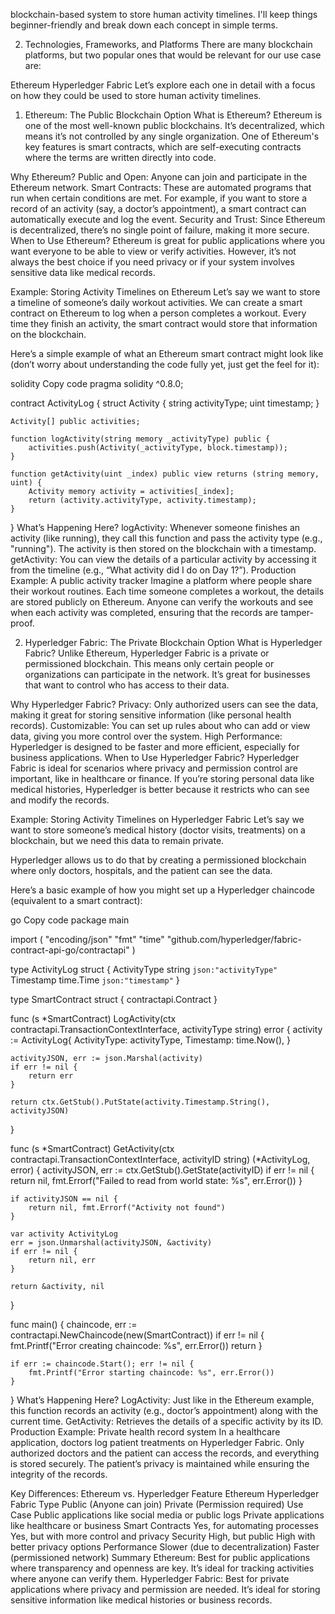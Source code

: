 blockchain-based system to store human activity timelines. I'll keep things beginner-friendly and break down each concept in simple terms.

2. Technologies, Frameworks, and Platforms
There are many blockchain platforms, but two popular ones that would be relevant for our use case are:

Ethereum
Hyperledger Fabric
Let’s explore each one in detail with a focus on how they could be used to store human activity timelines.

1. Ethereum: The Public Blockchain Option
What is Ethereum?
Ethereum is one of the most well-known public blockchains. It’s decentralized, which means it’s not controlled by any single organization. One of Ethereum's key features is smart contracts, which are self-executing contracts where the terms are written directly into code.

Why Ethereum?
Public and Open: Anyone can join and participate in the Ethereum network.
Smart Contracts: These are automated programs that run when certain conditions are met. For example, if you want to store a record of an activity (say, a doctor’s appointment), a smart contract can automatically execute and log the event.
Security and Trust: Since Ethereum is decentralized, there’s no single point of failure, making it more secure.
When to Use Ethereum?
Ethereum is great for public applications where you want everyone to be able to view or verify activities. However, it’s not always the best choice if you need privacy or if your system involves sensitive data like medical records.

Example: Storing Activity Timelines on Ethereum
Let’s say we want to store a timeline of someone’s daily workout activities. We can create a smart contract on Ethereum to log when a person completes a workout. Every time they finish an activity, the smart contract would store that information on the blockchain.

Here’s a simple example of what an Ethereum smart contract might look like (don’t worry about understanding the code fully yet, just get the feel for it):

solidity
Copy code
pragma solidity ^0.8.0;

contract ActivityLog {
    struct Activity {
        string activityType;
        uint timestamp;
    }

    Activity[] public activities;

    function logActivity(string memory _activityType) public {
        activities.push(Activity(_activityType, block.timestamp));
    }

    function getActivity(uint _index) public view returns (string memory, uint) {
        Activity memory activity = activities[_index];
        return (activity.activityType, activity.timestamp);
    }
}
What’s Happening Here?
logActivity: Whenever someone finishes an activity (like running), they call this function and pass the activity type (e.g., "running"). The activity is then stored on the blockchain with a timestamp.
getActivity: You can view the details of a particular activity by accessing it from the timeline (e.g., “What activity did I do on Day 1?”).
Production Example: A public activity tracker
Imagine a platform where people share their workout routines. Each time someone completes a workout, the details are stored publicly on Ethereum. Anyone can verify the workouts and see when each activity was completed, ensuring that the records are tamper-proof.

2. Hyperledger Fabric: The Private Blockchain Option
What is Hyperledger Fabric?
Unlike Ethereum, Hyperledger Fabric is a private or permissioned blockchain. This means only certain people or organizations can participate in the network. It’s great for businesses that want to control who has access to their data.

Why Hyperledger Fabric?
Privacy: Only authorized users can see the data, making it great for storing sensitive information (like personal health records).
Customizable: You can set up rules about who can add or view data, giving you more control over the system.
High Performance: Hyperledger is designed to be faster and more efficient, especially for business applications.
When to Use Hyperledger Fabric?
Hyperledger Fabric is ideal for scenarios where privacy and permission control are important, like in healthcare or finance. If you’re storing personal data like medical histories, Hyperledger is better because it restricts who can see and modify the records.

Example: Storing Activity Timelines on Hyperledger Fabric
Let’s say we want to store someone’s medical history (doctor visits, treatments) on a blockchain, but we need this data to remain private.

Hyperledger allows us to do that by creating a permissioned blockchain where only doctors, hospitals, and the patient can see the data.

Here’s a basic example of how you might set up a Hyperledger chaincode (equivalent to a smart contract):

go
Copy code
package main

import (
    "encoding/json"
    "fmt"
    "time"
    "github.com/hyperledger/fabric-contract-api-go/contractapi"
)

type ActivityLog struct {
    ActivityType string `json:"activityType"`
    Timestamp    time.Time `json:"timestamp"`
}

type SmartContract struct {
    contractapi.Contract
}

func (s *SmartContract) LogActivity(ctx contractapi.TransactionContextInterface, activityType string) error {
    activity := ActivityLog{
        ActivityType: activityType,
        Timestamp: time.Now(),
    }

    activityJSON, err := json.Marshal(activity)
    if err != nil {
        return err
    }

    return ctx.GetStub().PutState(activity.Timestamp.String(), activityJSON)
}

func (s *SmartContract) GetActivity(ctx contractapi.TransactionContextInterface, activityID string) (*ActivityLog, error) {
    activityJSON, err := ctx.GetStub().GetState(activityID)
    if err != nil {
        return nil, fmt.Errorf("Failed to read from world state: %s", err.Error())
    }

    if activityJSON == nil {
        return nil, fmt.Errorf("Activity not found")
    }

    var activity ActivityLog
    err = json.Unmarshal(activityJSON, &activity)
    if err != nil {
        return nil, err
    }

    return &activity, nil
}

func main() {
    chaincode, err := contractapi.NewChaincode(new(SmartContract))
    if err != nil {
        fmt.Printf("Error creating chaincode: %s", err.Error())
        return
    }

    if err := chaincode.Start(); err != nil {
        fmt.Printf("Error starting chaincode: %s", err.Error())
    }
}
What’s Happening Here?
LogActivity: Just like in the Ethereum example, this function records an activity (e.g., doctor’s appointment) along with the current time.
GetActivity: Retrieves the details of a specific activity by its ID.
Production Example: Private health record system
In a healthcare application, doctors log patient treatments on Hyperledger Fabric. Only authorized doctors and the patient can access the records, and everything is stored securely. The patient’s privacy is maintained while ensuring the integrity of the records.

Key Differences: Ethereum vs. Hyperledger
Feature	Ethereum	Hyperledger Fabric
Type	Public (Anyone can join)	Private (Permission required)
Use Case	Public applications like social media or public logs	Private applications like healthcare or business
Smart Contracts	Yes, for automating processes	Yes, but with more control and privacy
Security	High, but public	High with better privacy options
Performance	Slower (due to decentralization)	Faster (permissioned network)
Summary
Ethereum: Best for public applications where transparency and openness are key. It’s ideal for tracking activities where anyone can verify them.
Hyperledger Fabric: Best for private applications where privacy and permission are needed. It’s ideal for storing sensitive information like medical histories or business records.
